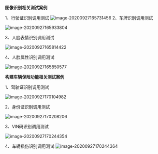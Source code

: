 **图像识别相关测试案例**

1、行驶证识别调用测试
![image-20200927165731456](
https://viapi-demo-bucket.oss-cn-hangzhou.aliyuncs.com/viapi-demo-images/image-20200927165731456.png)
2、车牌识别调用测试

![image-20200927165933804](
https://viapi-demo-bucket.oss-cn-hangzhou.aliyuncs.com/viapi-demo-images/image-20200927165933804.png)

3、人脸表情识别调用测试

![image-20200927165814422](
https://viapi-demo-bucket.oss-cn-hangzhou.aliyuncs.com/viapi-demo-images/image-20200927165814422.png)

4、人脸属性识别调用测试

![image-20200927165850577](
https://viapi-demo-bucket.oss-cn-hangzhou.aliyuncs.com/viapi-demo-images/image-20200927165850577.png)



**构建车辆保险功能相关测试案例**

1、驾驶证识别调用测试

![image-20200927170104982](
https://viapi-demo-bucket.oss-cn-hangzhou.aliyuncs.com/viapi-demo-images/image-20200927170104982.png)

2、身份证识别调用测试

![image-20200927170208206](
https://viapi-demo-bucket.oss-cn-hangzhou.aliyuncs.com/viapi-demo-images/shenfenzhengshibie.jpg)


3、VIN码识别调用测试

![image-20200927170244354](
https://viapi-demo-bucket.oss-cn-hangzhou.aliyuncs.com/viapi-demo-images/image-20200927170244354.png)

4、车辆损伤识别调用测试
![image-20200927170244364](https://viapi-demo-bucket.oss-cn-hangzhou.aliyuncs.com/viapi-demo-images/%E8%BD%A6%E8%BE%86%E6%8D%9F%E4%BC%A4%E8%AF%86%E5%88%AB.jpg)